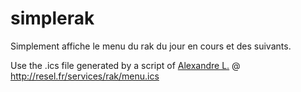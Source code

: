 # simplerak
Simplement affiche le menu du rak du jour en cours et des suivants.


Use the .ics file generated by a script of [Alexandre L.](https://github.com/Alex131089) @ http://resel.fr/services/rak/menu.ics
